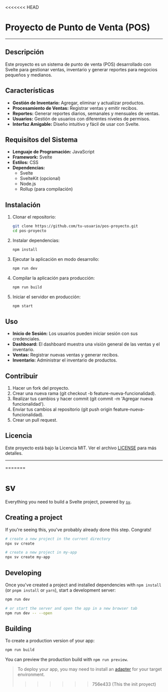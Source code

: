 <<<<<<< HEAD
# Proyecto de Punto de Venta (POS)

---

## Descripción
Este proyecto es un sistema de punto de venta (POS) desarrollado con Svelte para gestionar ventas, inventario y generar reportes para negocios pequeños y medianos.

## Características
- **Gestión de Inventario:** Agregar, eliminar y actualizar productos.
- **Procesamiento de Ventas:** Registrar ventas y emitir recibos.
- **Reportes:** Generar reportes diarios, semanales y mensuales de ventas.
- **Usuarios:** Gestión de usuarios con diferentes niveles de permisos.
- **Interfaz Amigable:** Diseño intuitivo y fácil de usar con Svelte.

## Requisitos del Sistema
- **Lenguaje de Programación:** JavaScript
- **Framework:** Svelte
- **Estilos:** CSS
- **Dependencias:** 
  - Svelte
  - SvelteKit (opcional)
  - Node.js
  - Rollup (para compilación)

## Instalación
1. Clonar el repositorio:
    ```bash
    git clone https://github.com/tu-usuario/pos-proyecto.git
    cd pos-proyecto
    ```
2. Instalar dependencias:
    ```bash
    npm install
    ```
3. Ejecutar la aplicación en modo desarrollo:
    ```bash
    npm run dev
    ```
4. Compilar la aplicación para producción:
    ```bash
    npm run build
    ```
5. Iniciar el servidor en producción:
    ```bash
    npm start
    ```

## Uso
- **Inicio de Sesión:** Los usuarios pueden iniciar sesión con sus credenciales.
- **Dashboard:** El dashboard muestra una visión general de las ventas y el inventario.
- **Ventas:** Registrar nuevas ventas y generar recibos.
- **Inventario:** Administrar el inventario de productos.

## Contribuir
1. Hacer un fork del proyecto.
2. Crear una nueva rama (git checkout -b feature-nueva-funcionalidad).
3. Realizar tus cambios y hacer commit (git commit -m 'Agregar nueva funcionalidad').
4. Enviar tus cambios al repositorio (git push origin feature-nueva-funcionalidad).
5. Crear un pull request.

## Licencia
Este proyecto está bajo la Licencia MIT. Ver el archivo [LICENSE](LICENSE) para más detalles.

---

=======
# sv

Everything you need to build a Svelte project, powered by [`sv`](https://github.com/sveltejs/cli).

## Creating a project

If you're seeing this, you've probably already done this step. Congrats!

```bash
# create a new project in the current directory
npx sv create

# create a new project in my-app
npx sv create my-app
```

## Developing

Once you've created a project and installed dependencies with `npm install` (or `pnpm install` or `yarn`), start a development server:

```bash
npm run dev

# or start the server and open the app in a new browser tab
npm run dev -- --open
```

## Building

To create a production version of your app:

```bash
npm run build
```

You can preview the production build with `npm run preview`.

> To deploy your app, you may need to install an [adapter](https://svelte.dev/docs/kit/adapters) for your target environment.
>>>>>>> 756e433 (This the init proyect)
